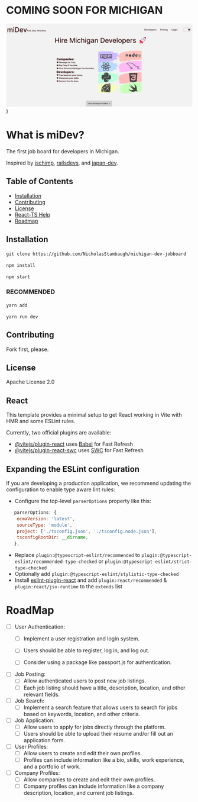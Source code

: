    # COMING SOON FOR MICHIGAN
   ![image](https://github.com/NicholasStambaugh/michigan-dev-jobboard/blob/main/public/Screenshot%202023-10-08%20225307.png))
   
   
   # What is miDev?

  The first job board for developers in Michigan. 
  
  Inspired by [jschimp](https://jschimp.com/), [railsdevs](https://railsdevs.com/), and [japan-dev](https://japan-dev.com/).

   ## Table of Contents

   - [Installation](#installation)
   - [Contributing](#contributing)
   - [License](#license)
   - [React-TS Help](#React)
   - [Roadmap](#Roadmap)

   ## Installation

   `git clone https://github.com/NicholasStambaugh/michigan-dev-jobboard`
   
   `npm install`
   
   `npm start`
   
   ### RECOMMENDED
   `yarn add`
   
   `yarn run dev`

   ## Contributing

   Fork first, please.

   ## License

   Apache License 2.0


## React

This template provides a minimal setup to get React working in Vite with HMR and some ESLint rules.

Currently, two official plugins are available:

- [@vitejs/plugin-react](https://github.com/vitejs/vite-plugin-react/blob/main/packages/plugin-react/README.md) uses [Babel](https://babeljs.io/) for Fast Refresh
- [@vitejs/plugin-react-swc](https://github.com/vitejs/vite-plugin-react-swc) uses [SWC](https://swc.rs/) for Fast Refresh

## Expanding the ESLint configuration

If you are developing a production application, we recommend updating the configuration to enable type aware lint rules:

- Configure the top-level `parserOptions` property like this:

```js
   parserOptions: {
    ecmaVersion: 'latest',
    sourceType: 'module',
    project: ['./tsconfig.json', './tsconfig.node.json'],
    tsconfigRootDir: __dirname,
   },
```

- Replace `plugin:@typescript-eslint/recommended` to `plugin:@typescript-eslint/recommended-type-checked` or `plugin:@typescript-eslint/strict-type-checked`
- Optionally add `plugin:@typescript-eslint/stylistic-type-checked`
- Install [eslint-plugin-react](https://github.com/jsx-eslint/eslint-plugin-react) and add `plugin:react/recommended` & `plugin:react/jsx-runtime` to the `extends` list



# RoadMap
- [ ] User Authentication:
   - [ ] Implement a user registration and login system.
   - [ ] Users should be able to register, log in, and log out.
   - [ ] Consider using a package like passport.js for authentication.

      
- [ ] Job Posting:
   - [ ] Allow authenticated users to post new job listings.
   - [ ] Each job listing should have a title, description, location, and other relevant fields.
      
- [ ] Job Search:
   - [ ] Implement a search feature that allows users to search for jobs based on keywords, location, and other criteria.
 
- [ ] Job Application:
   - [ ] Allow users to apply for jobs directly through the platform.
   - [ ] Users should be able to upload their resume and/or fill out an application form.
      
- [ ] User Profiles:
   - [ ] Allow users to create and edit their own profiles.
   - [ ] Profiles can include information like a bio, skills, work experience, and a portfolio of work.

- [ ] Company Profiles:
   - [ ] Allow companies to create and edit their own profiles.
   - [ ] Company profiles can include information like a company description, location, and current job listings.
